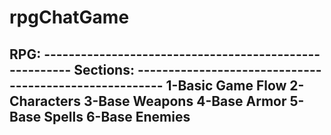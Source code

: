 # rpgChatGame
RPG: ------------------------------------------------------- Sections: ------------------------------------------------------- 
1-Basic Game Flow 2-Characters 3-Base Weapons 4-Base Armor 5-Base Spells 6-Base Enemies
-------------------------------------------------------
